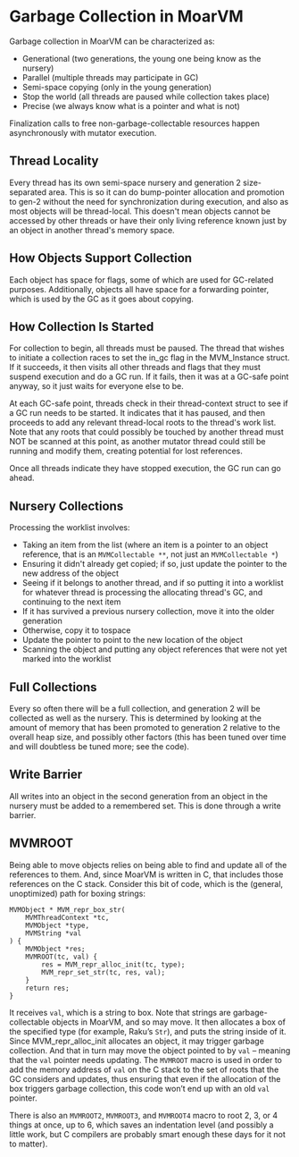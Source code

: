 # Garbage Collection in MoarVM

Garbage collection in MoarVM can be characterized as:

* Generational (two generations, the young one being know as the nursery)
* Parallel (multiple threads may participate in GC)
* Semi-space copying (only in the young generation)
* Stop the world (all threads are paused while collection takes place)
* Precise (we always know what is a pointer and what is not)

Finalization calls to free non-garbage-collectable resources happen asynchronously
with mutator execution.

## Thread Locality
Every thread has its own semi-space nursery and generation 2 size-separated
area. This is so it can do bump-pointer allocation and promotion to gen-2
without the need for synchronization during execution, and also as most
objects will be thread-local. This doesn't mean objects cannot be accessed
by other threads or have their only living reference known just by an object
in another thread's memory space.

## How Objects Support Collection
Each object has space for flags, some of which are used for GC-related purposes.
Additionally, objects all have space for a forwarding pointer, which is used
by the GC as it goes about copying.

## How Collection Is Started
For collection to begin, all threads must be paused. The thread that wishes to
initiate a collection races to set the in_gc flag in the MVM_Instance struct.
If it succeeds, it then visits all other threads and flags that they must suspend
execution and do a GC run. If it fails, then it was at a GC-safe point anyway,
so it just waits for everyone else to be.

At each GC-safe point, threads check in their thread-context struct to see if a
GC run needs to be started. It indicates that it has paused, and then proceeds
to add any relevant thread-local roots to the thread's work list. Note that any
roots that could possibly be touched by another thread must NOT be scanned at this
point, as another mutator thread could still be running and modify them, creating
potential for lost references.

Once all threads indicate they have stopped execution, the GC run can go ahead.

## Nursery Collections
Processing the worklist involves:

* Taking an item from the list (where an item is a pointer to an object reference,
  that is an `MVMCollectable **`, not just an `MVMCollectable *`)
* Ensuring it didn't already get copied; if so, just update the pointer to the new
  address of the object
* Seeing if it belongs to another thread, and if so putting it into a worklist for
  whatever thread is processing the allocating thread's GC, and continuing to the next
  item
* If it has survived a previous nursery collection, move it into the older generation
* Otherwise, copy it to tospace
* Update the pointer to point to the new location of the object
* Scanning the object and putting any object references that were not yet marked into
  the worklist

## Full Collections
Every so often there will be a full collection, and generation 2 will be collected as
well as the nursery. This is determined by looking at the amount of memory that has
been promoted to generation 2 relative to the overall heap size, and possibly other
factors (this has been tuned over time and will doubtless be tuned more; see the code).

## Write Barrier
All writes into an object in the second generation from an object in the nursery
must be added to a remembered set. This is done through a write barrier.

## MVMROOT

Being able to move objects relies on being able to find and update all of the
references to them. And, since MoarVM is written in C, that includes those
references on the C stack. Consider this bit of code, which is the (general,
unoptimized) path for boxing strings:

    MVMObject * MVM_repr_box_str(
        MVMThreadContext *tc,
        MVMObject *type,
        MVMString *val
    ) {
        MVMObject *res;
        MVMROOT(tc, val) {
            res = MVM_repr_alloc_init(tc, type);
            MVM_repr_set_str(tc, res, val);
        }
        return res;
    }

It receives `val`, which is a string to box. Note that strings are garbage-
collectable objects in MoarVM, and so may move. It then allocates a box of the
specified type (for example, Raku’s `Str`), and puts the string inside of it.
Since MVM_repr_alloc_init allocates an object, it may trigger garbage
collection. And that in turn may move the object pointed to by `val` – meaning
that the `val` pointer needs updating. The `MVMROOT` macro is used in order to add
the memory address of `val` on the C stack to the set of roots that the GC
considers and updates, thus ensuring that even if the allocation of the box
triggers garbage collection, this code won’t end up with an old `val` pointer.

There is also an `MVMROOT2`, `MVMROOT3`, and `MVMROOT4` macro to root 2, 3, or 4
things at once, up to 6, which saves an indentation level (and possibly a little
work, but C compilers are probably smart enough these days for it not to matter).
